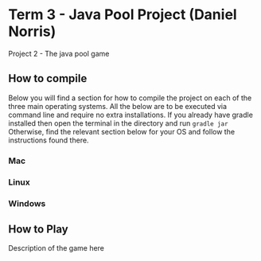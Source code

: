 # Term 3 - Java Pool Project (Daniel Norris)

Project 2 - The java pool game

## How to compile
Below you will find a section for how to compile the project on each of the three main operating systems.
All the below are to be executed via command line and require no extra installations.
If you already have gradle installed then open the terminal in the directory and run `gradle jar`
Otherwise, find the relevant section below for your OS and follow the instructions found there.

### Mac


### Linux


### Windows


## How to Play
Description of the game here